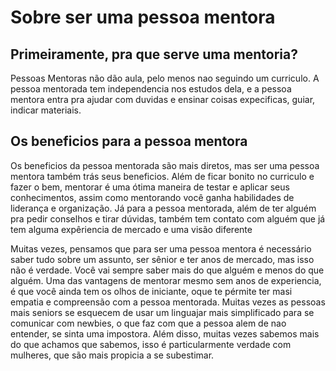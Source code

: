 # Sobre ser uma pessoa mentora

## Primeiramente, pra que serve uma mentoria?
Pessoas Mentoras não dão aula, pelo menos nao seguindo um curriculo. 
A pessoa mentorada tem independencia nos estudos dela, e a pessoa mentora entra pra ajudar com duvidas e ensinar coisas expecificas, guiar, indicar materiais.

## Os beneficios para a pessoa mentora
Os beneficios da pessoa mentorada são mais diretos, mas ser uma pessoa mentora também trás seus beneficios.
Além de ficar bonito no curriculo e fazer o bem, mentorar é uma ótima maneira de testar e aplicar seus conhecimentos, assim como mentorando você ganha habilidades de liderança e organização.
Já para a pessoa mentorada, além de ter alguém pra pedir conselhos e tirar dúvidas, também tem contato com alguém que já tem alguma expêriencia de mercado e uma visão diferente

Muitas vezes, pensamos que para ser uma pessoa mentora é necessário saber tudo sobre um assunto, ser sênior e ter anos de mercado, mas isso não é verdade.
Você vai sempre saber mais do que alguém e menos do que alguém. 
Uma das vantagens de mentorar mesmo sem anos de experiencia, é que você ainda tem os olhos de iniciante, oque te pérmite ter masi empatia e compreensão com a pessoa mentorada.
Muitas vezes as pessoas mais seniors se esquecem de usar um linguajar mais simplificado para se comunicar com newbies, o que faz com que a pessoa alem de nao entender, se sinta uma impostora.
Além disso, muitas vezes sabemos mais do que achamos que sabemos, isso é particularmente verdade com mulheres, que são mais propicia a se subestimar.
